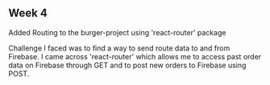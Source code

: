 Week 4
-------------------------------------------------------------------------------------------------------------------------------
Added Routing to the burger-project using 'react-router' package

Challenge I faced was to find a way to send route data to and from Firebase. I came across 'react-router' which allows me to access past order data on Firebase through GET and to post new orders to Firebase using POST.
